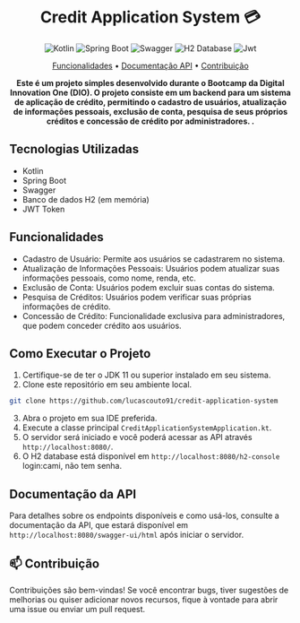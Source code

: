 ﻿


<h1 align="center" style="font-weight: bold;">Credit Application System 💳</h1>


<p align="center">
    <img src="https://img.shields.io/badge/kotlin-%237F52FF.svg?style=for-the-badge&logo=kotlin&logoColor=white" alt="Kotlin">
    <img src="https://img.shields.io/badge/Spring_Boot-F2F4F9?style=for-the-badge&logo=spring-boot" alt="Spring Boot">
    <img src="https://img.shields.io/badge/Swagger-85EA2D.svg?style=for-the-badge&logo=Swagger&logoColor=black" alt="Swagger">
    <img src="https://img.shields.io/badge/H2_Database-002cd3?style=for-the-badge&logo=H2_database&logoColor=white" alt="H2 Database">
    <img src="https://img.shields.io/badge/JWT-black?style=for-the-badge&logo=JSON%20web%20tokens" alt="Jwt">
</p>

<p align="center">
 <a href="#funcionalidades">Funcionalidades</a> • 
 <a href="#documentacao">Documentação API</a> •
 <a href="#contribuicao">Contribuição</a>
</p>

<p align="center">
  <b>Este é um projeto simples desenvolvido durante o Bootcamp da Digital Innovation One (DIO). O projeto consiste em um backend para um sistema de aplicação de crédito, permitindo o cadastro de usuários, atualização de informações pessoais, exclusão de conta, pesquisa de seus próprios créditos e concessão de crédito por administradores.
.</b>
</p>

<h2 id="tecnologias">Tecnologias Utilizadas</h2>

- Kotlin
- Spring Boot
- Swagger
- Banco de dados H2 (em memória)
- JWT Token

<h2 id="funcionalidades">Funcionalidades</h2>

- Cadastro de Usuário: Permite aos usuários se cadastrarem no sistema.
- Atualização de Informações Pessoais: Usuários podem atualizar suas informações pessoais, como nome, renda, etc.
- Exclusão de Conta: Usuários podem excluir suas contas do sistema.
- Pesquisa de Créditos: Usuários podem verificar suas próprias informações de crédito.
- Concessão de Crédito: Funcionalidade exclusiva para administradores, que podem conceder crédito aos usuários.

<h2 id="executar">Como Executar o Projeto</h2>

1. Certifique-se de ter o JDK 11 ou superior instalado em seu sistema.
2. Clone este repositório em seu ambiente local.
```bash
git clone https://github.com/lucascouto91/credit-application-system
```
3. Abra o projeto em sua IDE preferida.
4. Execute a classe principal `CreditApplicationSystemApplication.kt`.
5. O servidor será iniciado e você poderá acessar as API através `http://localhost:8080/`.
6. O H2 database está disponível em `http://localhost:8080/h2-console` login:cami, não tem senha.

<h2 id="documentacao">Documentação da API</h2>

Para detalhes sobre os endpoints disponíveis e como usá-los, consulte a documentação da API, que estará disponível em `http://localhost:8080/swagger-ui/html` após iniciar o servidor.

<h2 id="contribuicao">📫 Contribuição</h2>

Contribuições são bem-vindas! Se você encontrar bugs, tiver sugestões de melhorias ou quiser adicionar novos recursos, fique à vontade para abrir uma issue ou enviar um pull request.

